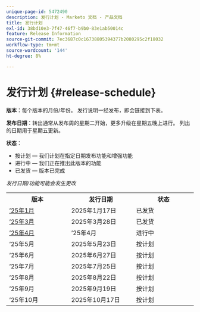 ```yaml
---
unique-page-id: 5472490
description: 发行计划 - Marketo 文档 - 产品文档
title: 发行计划
exl-id: 38bd10e3-7f47-46f7-b9b0-83e1ab50014c
feature: Release Information
source-git-commit: 7ec3687c0c16738805394377b2080295c2f18032
workflow-type: tm+mt
source-wordcount: '144'
ht-degree: 8%

---
```


# 发行计划 {#release-schedule}

**版本**：每个版本的月份/年份。 发行说明一经发布，即会链接到下表。

**发布日期**：转出通常从发布周的星期二开始，更多升级在星期五晚上进行。 列出的日期用于星期五更新。

**状态**：

* 按计划 — 我们计划在指定日期发布功能和增强功能
* 进行中 — 我们正在推出此版本的功能
* 已发货 — 版本已完成

_发行日期/功能可能会发生更改_

<table>
 <tbody> 
  <tr> 
   <th width="250px">版本</th>
   <th width="250px">发行日期</th>
   <th width="250px">状态</th>
  </tr>
  <tr> 
   <td><a href="/help/marketo/release-notes/previous-releases/2025/release-notes-jan-25.md">’25年1月</a></td>
   <td>2025年1月17日</td>
   <td>已发货</td>
  </tr>
   <tr> 
   <td><a href="/help/marketo/release-notes/previous-releases/2025/release-notes-mar-25.md">’25年3月</a></td>
   <td>2025年3月28日</td>
   <td>已发货</td>
  </tr>
  <tr> 
   <td><a href="/help/marketo/release-notes/current.md">’25年4月</a></td>
   <td>’25年4月</td>
   <td>进行中</td>
  </tr>
  <tr> 
   <td>’25年5月</td>
   <td>2025年5月23日</td>
   <td>按计划</td>
  </tr>
  <tr> 
   <td>’25年6月</td>
   <td>2025年6月27日</td>
   <td>按计划</td>
  </tr>
  <tr> 
   <td>’25年7月</td>
   <td>2025年7月25日</td>
   <td>按计划</td>
  </tr>
  <tr> 
   <td>’25年8月</td>
   <td>2025年8月22日</td>
   <td>按计划</td>
  </tr>
  <tr> 
   <td>’25年9月</td>
   <td>2025年9月19日</td>
   <td>按计划</td>
  </tr>
  <tr> 
   <td>’25年10月</td>
   <td>2025年10月17日</td>
   <td>按计划</td>
  </tr>
 </tbody>
</table>
